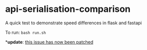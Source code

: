 # api-serialisation-comparison
A quick test to demonstrate speed differences in flask and fastapi 

To run: `bash run.sh`


***update**: [this issue has now been patched](https://github.com/tiangolo/fastapi/issues/360)
